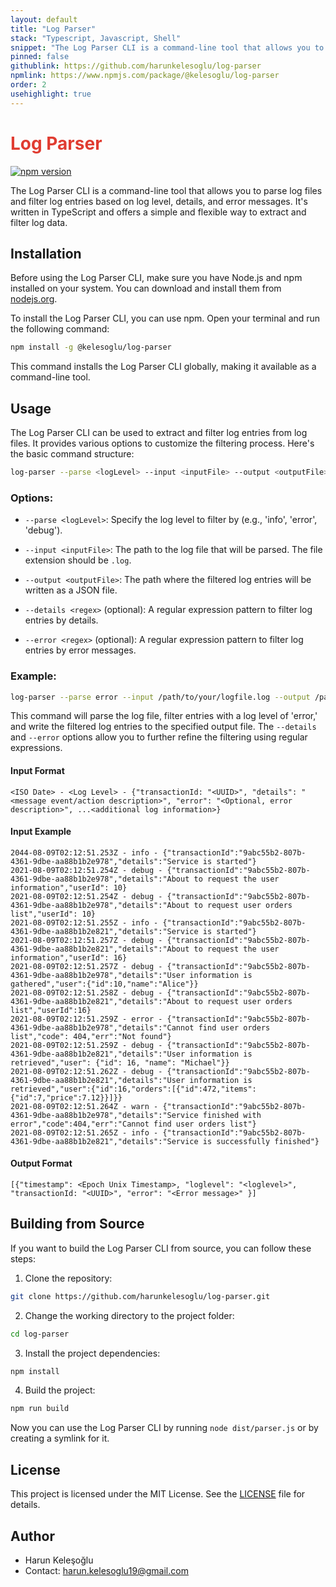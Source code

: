 ```yaml
---
layout: default
title: "Log Parser"
stack: "Typescript, Javascript, Shell"
snippet: "The Log Parser CLI is a command-line tool that allows you to parse log files and filter log entries based on log level, details, and error messages."
pinned: false
githublink: https://github.com/harunkelesoglu/log-parser
npmlink: https://www.npmjs.com/package/@kelesoglu/log-parser
order: 2
usehighlight: true
---
```


<h1 style="color: #e03c31;" class="venenosa">Log Parser</h1>  

[![npm version](https://badge.fury.io/js/@kelesoglu%2Flog-parser.svg)](https://badge.fury.io/js/@kelesoglu%2Flog-parser)

The Log Parser CLI is a command-line tool that allows you to parse log files and filter log entries based on log level, details, and error messages. It's written in TypeScript and offers a simple and flexible way to extract and filter log data.

## Installation

Before using the Log Parser CLI, make sure you have Node.js and npm installed on your system. You can download and install them from [nodejs.org](https://nodejs.org/).

To install the Log Parser CLI, you can use npm. Open your terminal and run the following command:

```bash
npm install -g @kelesoglu/log-parser
```

This command installs the Log Parser CLI globally, making it available as a command-line tool.

## Usage

The Log Parser CLI can be used to extract and filter log entries from log files. It provides various options to customize the filtering process. Here's the basic command structure:

```bash
log-parser --parse <logLevel> --input <inputFile> --output <outputFile> --details <regex> --error <regex>
```

### Options:

- `--parse <logLevel>`: Specify the log level to filter by (e.g., 'info', 'error', 'debug').

- `--input <inputFile>`: The path to the log file that will be parsed. The file extension should be `.log`.

- `--output <outputFile>`: The path where the filtered log entries will be written as a JSON file.

- `--details <regex>` (optional): A regular expression pattern to filter log entries by details.

- `--error <regex>` (optional): A regular expression pattern to filter log entries by error messages.

### Example:

```bash
log-parser --parse error --input /path/to/your/logfile.log --output /path/to/outputfile.json --details ".*failed.*" --error ".*timeout.*"
```

This command will parse the log file, filter entries with a log level of 'error,' and write the filtered log entries to the specified output file. The `--details` and `--error` options allow you to further refine the filtering using regular expressions.

#### Input Format

```text
<ISO Date> - <Log Level> - {"transactionId: "<UUID>", "details": "<message event/action description>", "error": "<Optional, error description>", ...<additional log information>}
```

#### Input Example

```text
2044-08-09T02:12:51.253Z - info - {"transactionId":"9abc55b2-807b-4361-9dbe-aa88b1b2e978","details":"Service is started"}
2021-08-09T02:12:51.254Z - debug - {"transactionId":"9abc55b2-807b-4361-9dbe-aa88b1b2e978","details":"About to request the user information","userId": 10}
2021-08-09T02:12:51.254Z - debug - {"transactionId":"9abc55b2-807b-4361-9dbe-aa88b1b2e978","details":"About to request user orders list","userId": 10}
2021-08-09T02:12:51.255Z - info - {"transactionId":"9abc55b2-807b-4361-9dbe-aa88b1b2e821","details":"Service is started"}
2021-08-09T02:12:51.257Z - debug - {"transactionId":"9abc55b2-807b-4361-9dbe-aa88b1b2e821","details":"About to request the user information","userId": 16}
2021-08-09T02:12:51.257Z - debug - {"transactionId":"9abc55b2-807b-4361-9dbe-aa88b1b2e978","details":"User information is gathered","user":{"id":10,"name":"Alice"}}
2021-08-09T02:12:51.258Z - debug - {"transactionId":"9abc55b2-807b-4361-9dbe-aa88b1b2e821","details":"About to request user orders list","userId":16}
2021-08-09T02:12:51.259Z - error - {"transactionId":"9abc55b2-807b-4361-9dbe-aa88b1b2e978","details":"Cannot find user orders list","code": 404,"err":"Not found"}
2021-08-09T02:12:51.259Z - debug - {"transactionId":"9abc55b2-807b-4361-9dbe-aa88b1b2e821","details":"User information is retrieved","user": {"id": 16, "name": "Michael"}}
2021-08-09T02:12:51.262Z - debug - {"transactionId":"9abc55b2-807b-4361-9dbe-aa88b1b2e821","details":"User information is retrieved","user":{"id":16,"orders":[{"id":472,"items":{"id":7,"price":7.12}}]}}
2021-08-09T02:12:51.264Z - warn - {"transactionId":"9abc55b2-807b-4361-9dbe-aa88b1b2e978","details":"Service finished with error","code":404,"err":"Cannot find user orders list"}
2021-08-09T02:12:51.265Z - info - {"transactionId":"9abc55b2-807b-4361-9dbe-aa88b1b2e821","details":"Service is successfully finished"}
```

#### Output Format

```text
[{"timestamp": <Epoch Unix Timestamp>, "loglevel": "<loglevel>", "transactionId: "<UUID>", "error": "<Error message>" }]
```

## Building from Source

If you want to build the Log Parser CLI from source, you can follow these steps:

1. Clone the repository:

```bash
git clone https://github.com/harunkelesoglu/log-parser.git
```

2. Change the working directory to the project folder:

```bash
cd log-parser
```

3. Install the project dependencies:

```bash
npm install
```

4. Build the project:

```bash
npm run build
```

Now you can use the Log Parser CLI by running `node dist/parser.js` or by creating a symlink for it.

## License

This project is licensed under the MIT License. See the [LICENSE](LICENSE) file for details.

## Author

- Harun Keleşoğlu
- Contact: [harun.kelesoglu19@gmail.com](mailto:harun.kelesoglu19@gmail.com)
